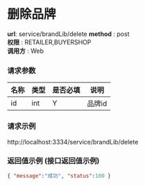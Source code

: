 删除品牌
=======

**url**: service/brandLib/delete
**method** : post  
**权限** : RETAILER,BUYERSHOP  
**调用方** : Web

### 请求参数
|     名称  	 |  类型   | 是否必填  |             说明                                                   |
|------------|--------|----------|-------------------------------------------------------------------|
| id     | int    | Y        | 品牌id                                                 
                                             

### 请求示例
http://localhost:3334/service/brandLib/delete

### 返回值示例 (接口返回值示例)

```json
{ "message":"成功", "status":100 }
```